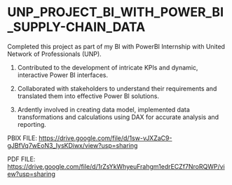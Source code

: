 # UNP_PROJECT_BI_WITH_POWER_BI_SUPPLY-CHAIN_DATA

Completed this project as part of my Bl with PowerBI Internship with United Network of Professionals (UNP).

1. Contributed to the development of intricate KPIs and dynamic, interactive Power BI interfaces.

2. Collaborated with stakeholders to understand their requirements and translated them into effective Power Bl solutions.

3. Ardently involved in creating data model, implemented data transformations and calculations using DAX for accurate analysis and reporting.

PBIX FILE: https://drive.google.com/file/d/1sw-vJXZaC9-gJBfVq7wEoN3_IysKDiwx/view?usp=sharing

PDF FILE: https://drive.google.com/file/d/1rZsYkWhyeuFrahgm1edrECZf7NroRQWP/view?usp=sharing
